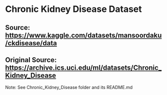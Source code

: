 # Chronic Kidney Disease Dataset

## Source:  https://www.kaggle.com/datasets/mansoordaku/ckdisease/data

## Original Source:  https://archive.ics.uci.edu/ml/datasets/Chronic_Kidney_Disease

Note:  See Chronic_Kidney_Disease folder and its README.md
